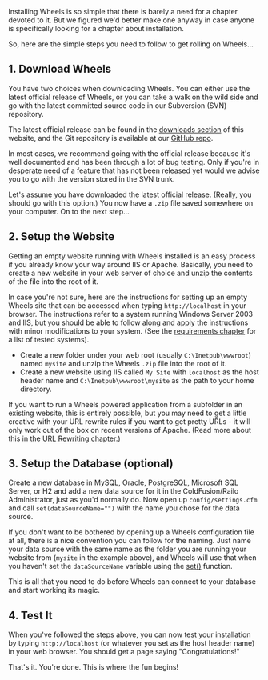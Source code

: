 Installing Wheels is so simple that there is barely a need for a chapter devoted to it. But we figured we'd better make one anyway in case anyone is specifically looking for a chapter about installation.

So, here are the simple steps you need to follow to get rolling on Wheels...

## 1. Download Wheels ##

You have two choices when downloading Wheels. You can either use the latest official release of Wheels, or you can take a walk on the wild side and go with the latest committed source code in our Subversion (SVN) repository.

The latest official release can be found in the [downloads section](http://cfwheels.org/download) of this website, and the Git repository is available at our [GitHub repo](http://www.github.com/cfwheels).

In most cases, we recommend going with the official release because it's well documented and has been through a lot of bug testing. Only if you're in desperate need of a feature that has not been released yet would we advise you to go with the version stored in the SVN trunk.

Let's assume you have downloaded the latest official release. (Really, you should go with this option.) You now have a `.zip` file saved somewhere on your computer. On to the next step...

## 2. Setup the Website ##

Getting an empty website running with Wheels installed is an easy process if you already know your way around IIS or Apache. Basically, you need to create a new website in your web server of choice and unzip the contents of the file into the root of it.

In case you're not sure, here are the instructions for setting up an empty Wheels site that can be accessed when typing `http://localhost` in your browser. The instructions refer to a system running Windows Server 2003 and IIS, but you should be able to follow along and apply the instructions with minor modifications to your system. (See the [requirements chapter](Requirements.md) for a list of tested systems).

  * Create a new folder under your web root (usually `C:\Inetpub\wwwroot`) named `mysite` and unzip the Wheels `.zip` file into the root of it.
  * Create a new website using IIS called `My Site` with `localhost` as the host header name and `C:\Inetpub\wwwroot\mysite` as the path to your home directory.

If you want to run a Wheels powered application from a subfolder in an existing website, this is entirely possible, but you may need to get a little creative with your URL rewrite rules if you want to get pretty URLs - it will only work out of the box on recent versions of Apache. (Read more about this in the [URL Rewriting chapter](URLRewriting.md).)

## 3. Setup the Database (optional) ##

Create a new database in MySQL, Oracle, PostgreSQL, Microsoft SQL Server, or H2 and add a new data source for it in the ColdFusion/Railo Administrator, just as you'd normally do. Now open up `config/settings.cfm` and call `set(dataSourceName="")` with the name you chose for the data source.

If you don't want to be bothered by opening up a Wheels configuration file at all, there is a nice convention you can follow for the naming. Just name your data source with the same name as the folder you are running your website from (`mysite` in the example above), and Wheels will use that when you haven't set the `dataSourceName` variable using the [set()](set.md) function.

This is all that you need to do before Wheels can connect to your database and start working its magic.

## 4. Test It ##

When you've followed the steps above, you can now test your installation by typing `http://localhost` (or whatever you set as the host header name) in your web browser. You should get a page saying "Congratulations!"

That's it. You're done. This is where the fun begins!
